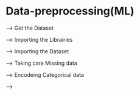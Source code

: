 # Data-preprocessing(ML)

--> Get the Dataset

--> Importing the Librairies

--> Importing the Dataset

--> Taking care Missing data

--> Encodeing Categorical data 

-->







